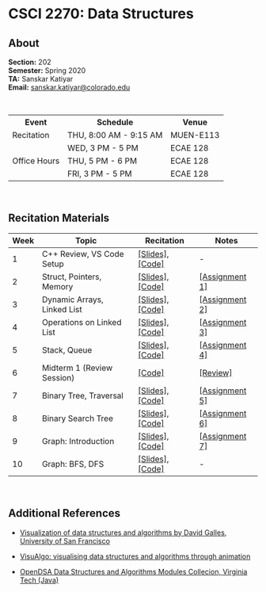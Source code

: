 # CSCI 2270: Data Structures

## About

**Section:** 202 <br />
**Semester:** Spring 2020 <br />
**TA:** Sanskar Katiyar <br />
**Email:** sanskar.katiyar@colorado.edu <br />

<br />

<table>
    <tr>
        <th>Event</th>
        <th>Schedule</th>
        <th>Venue</th>
    </tr>
    <tr>
        <td>Recitation</td>
        <td>THU, 8:00 AM - 9:15 AM</td>
        <td>MUEN-E113</td>
    </tr>
    <tr>
        <td rowspan = "3" valign = "center">Office Hours</td>
        <td>WED, 3 PM - 5 PM</td>
        <td>ECAE 128</td>
    </tr>
    <tr>
        <td>THU, 5 PM - 6 PM </td>
        <td>ECAE 128</td>
    </tr>
    <tr>
        <td>FRI, 3 PM - 5 PM</td>
        <td>ECAE 128</td>
    </tr>
    
</table>

<br />

## Recitation Materials

| Week | Topic | Recitation | Notes 
 ----- | ----- | ---------- | ----- 
1 | C++ Review, VS Code Setup | [[Slides]](./content/01/REC_PPT_01.pdf), [[Code]](https://github.com/sanskarkatiyar/CSCI2270/tree/master/content/01/code) | -
2 | Struct, Pointers, Memory | [[Slides]](./content/02/REC_PPT_02.pdf), [[Code]](https://github.com/sanskarkatiyar/CSCI2270/tree/master/content/02/code)| [[Assignment 1]](./content/notes/A_01.pdf)
3 | Dynamic Arrays, Linked List | [[Slides]](./content/03/REC_PPT_03.pdf), [[Code]](https://github.com/sanskarkatiyar/CSCI2270/tree/master/content/03/code)| [[Assignment 2]](./content/notes/A_02.pdf)
4 | Operations on Linked List | [[Slides]](./content/04/REC_PPT_04.pdf), [[Code]](https://github.com/sanskarkatiyar/CSCI2270/tree/master/content/04/code)| [[Assignment 3]](./content/notes/A_03.pdf)
5 | Stack, Queue | [[Slides]](./content/05/REC_PPT_05.pdf), [[Code]](https://github.com/sanskarkatiyar/CSCI2270/tree/master/content/05/code)| [[Assignment 4]](./content/notes/A_04.pdf)
6 | Midterm 1 (Review Session) | [[Code]](https://github.com/sanskarkatiyar/CSCI2270/tree/master/content/06/code)| [[Review]](./content/06/M_01.pdf)
7 | Binary Tree, Traversal |  [[Slides]](./content/07/REC_PPT_07.pdf), [[Code]](https://github.com/sanskarkatiyar/CSCI2270/tree/master/content/07/code) | [[Assignment 5]](./content/notes/A_05.pdf)
8 | Binary Search Tree |  [[Slides]](./content/08/REC_PPT_08.pdf), [[Code]](https://github.com/sanskarkatiyar/CSCI2270/tree/master/content/08/code)  | [[Assignment 6]](./content/notes/A_06.pdf)
9 | Graph: Introduction |  [[Slides]](./content/09/REC_PPT_09.pdf), [[Code]](https://github.com/sanskarkatiyar/CSCI2270/tree/master/content/09/code)  | [[Assignment 7]](./content/notes/A_07.pdf)
10 | Graph: BFS, DFS |  [[Slides]](./content/10/REC_PPT_10.pdf), [[Code]](https://github.com/sanskarkatiyar/CSCI2270/tree/master/content/10/code)  | -

<br />

## Additional References

- [Visualization of data structures and algorithms by David Galles, University of San Francisco](https://www.cs.usfca.edu/~galles/visualization/Algorithms.html)

- [VisuAlgo: visualising data structures and algorithms through animation](https://visualgo.net/en)

- [OpenDSA Data Structures and Algorithms Modules Collecion, Virginia Tech (Java)](https://opendsa-server.cs.vt.edu/ODSA/Books/Everything/html/index.html)